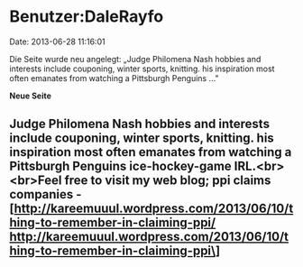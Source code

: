 Benutzer:DaleRayfo
==================

Date: 2013-06-28 11:16:01

Die Seite wurde neu angelegt: „Judge Philomena Nash hobbies and
interests include couponing, winter sports, knitting. his inspiration
most often emanates from watching a Pittsburgh Penguins ..."

**Neue Seite**

<div>

Judge Philomena Nash hobbies and interests include couponing, winter
sports, knitting. his inspiration most often emanates from watching a
Pittsburgh Penguins ice-hockey-game IRL.\<br\>\<br\>Feel free to visit
my web blog; ppi claims companies -
\[http://kareemuuul.wordpress.com/2013/06/10/thing-to-remember-in-claiming-ppi/
http://kareemuuul.wordpress.com/2013/06/10/thing-to-remember-in-claiming-ppi\]
-

</div>
